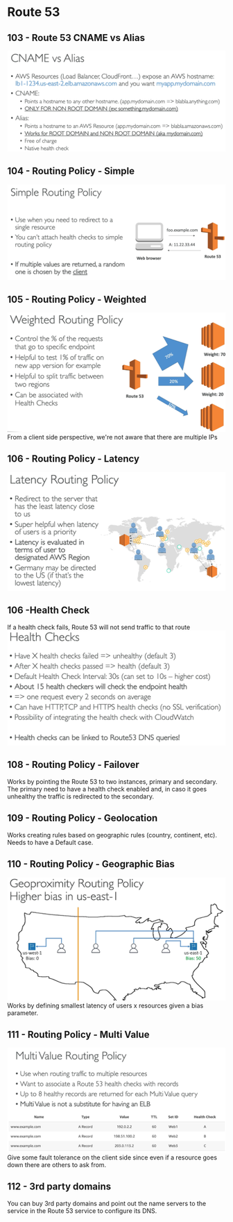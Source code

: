 # Route 53

## 103 - Route 53 CNAME vs Alias
![](../../assets/2021-09-29-23-58-53.png)

## 104 - Routing Policy - Simple
![](../../assets/2021-09-30-00-05-17.png)

## 105 - Routing Policy - Weighted
![](../../assets/2021-09-30-00-06-34.png)
From a client side perspective, we're not aware that there are multiple IPs

## 106 - Routing Policy - Latency
![](../../assets/2021-09-30-00-10-15.png)

## 106 -Health Check
If a health check fails, Route 53 will not send traffic to that route
![](../../assets/2021-09-30-00-15-03.png)

## 108 - Routing Policy - Failover
Works by pointing the Route 53 to two instances, primary and secondary. The primary need to have a health check enabled and, in caso it goes unhealthy the traffic is redirected to the secondary.

## 109 - Routing Policy - Geolocation
Works creating rules based on geographic rules (country, continent, etc). Needs to have a Default case.

## 110 - Routing Policy - Geographic Bias
![](../../assets/2021-09-30-00-28-31.png)
Works by defining smallest latency of users x resources given a bias parameter.

## 111 - Routing Policy - Multi Value
![](../../assets/2021-09-30-00-30-43.png)
Give some fault tolerance on the client side since even if a resource goes down there are others to ask from.

## 112 - 3rd party domains
You can buy 3rd party domains and point out the name servers to the service in the Route 53 service to configure its DNS.